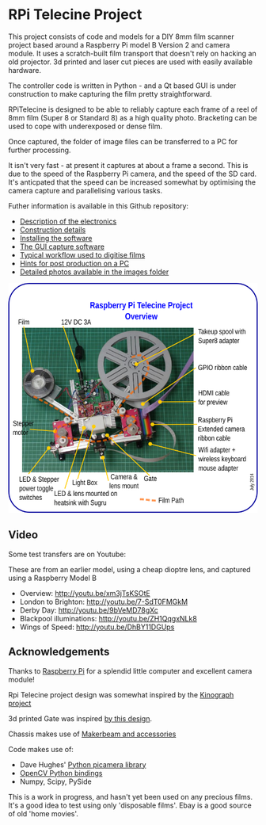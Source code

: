 # RPi Telecine Project

This project consists of code and models for a DIY 8mm film scanner project 
based around a Raspberry Pi model B Version 2 and camera module. It uses
a scratch-built film transport that doesn't rely on hacking an old projector.
3d printed and laser cut pieces are used with easily available hardware.

The controller code is written in Python - and a Qt based GUI is under 
construction to make capturing the film pretty straightforward.

RPiTelecine is designed to be able to reliably capture each frame of a reel of 
8mm film (Super 8 or Standard 8) as a high quality photo. 
Bracketing can be used to cope with underexposed or dense film.

Once captured, the folder of image files can be transferred to a PC for further processing.

It isn't very fast - at present it captures at about a frame a second. This is 
due to the speed of the Raspberry Pi camera, and the speed of the SD card. It's 
anticpated that the speed can be increased somewhat by optimising the camera
capture and parallelising various tasks.

Futher information is available in this Github repository:

* [Description of the electronics](docs/electronics.md)
* [Construction details](docs/mechanics.md)
* [Installing the software](docs/software-setup.md)
* [The GUI capture software](docs/software-gui.md)
* [Typical workflow used to digitise films](docs/workflow.md)
* [Hints for post production on a PC](post-production/README.md)
* [Detailed photos available in the images folder](images/)

![Overview of RPI telecine](images/overview.png)

## Video

Some test transfers are on Youtube:

These are from an earlier model, using a cheap dioptre lens, and captured
using a Raspberry Model B

* Overview: http://youtu.be/xm3jTsKSOtE
* London to Brighton: http://youtu.be/7-SdT0FMGkM
* Derby Day: http://youtu.be/9bVeMD78gXc
* Blackpool illuminations: http://youtu.be/ZH1QqgxNLk8
* Wings of Speed: http://youtu.be/DhBY11DGUps

## Acknowledgements

Thanks to [Raspberry Pi](http://raspberrypi.org) for a splendid little computer and excellent camera module!

Rpi Telecine project design was somewhat inspired by the [Kinograph project](http://kinograph.cc/)

3d printed Gate was inspired [by this design](http://www.mets-telecinesystem.co.uk/index.php/how-its-made/making-the-film-gate).

Chassis makes use of [Makerbeam and accessories](http://www.makerbeam.eu/)

Code makes use of:

* Dave Hughes' [Python picamera library](https://pypi.python.org/pypi/picamera)
* [OpenCV Python bindings](http://opencv.org/)
* Numpy, Scipy, PySide

This is a work in progress, and hasn't yet been used on any precious films. It's a good idea to
test using only 'disposable films'. Ebay is a good source of old 'home movies'. 
